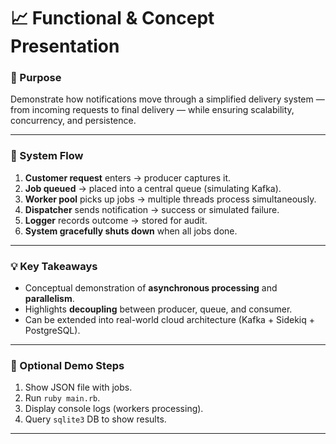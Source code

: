 
# 📈 Functional & Concept Presentation

### 🎯 Purpose
Demonstrate how notifications move through a simplified delivery system — from incoming requests to final delivery — while ensuring scalability, concurrency, and persistence.

---

### 🧩 System Flow
1. **Customer request** enters → producer captures it.
2. **Job queued** → placed into a central queue (simulating Kafka).
3. **Worker pool** picks up jobs → multiple threads process simultaneously.
4. **Dispatcher** sends notification → success or simulated failure.
5. **Logger** records outcome → stored for audit.
6. **System gracefully shuts down** when all jobs done.

---

### 💡 Key Takeaways
- Conceptual demonstration of **asynchronous processing** and **parallelism**.
- Highlights **decoupling** between producer, queue, and consumer.
- Can be extended into real-world cloud architecture (Kafka + Sidekiq + PostgreSQL).

---

### 🎥 Optional Demo Steps
1. Show JSON file with jobs.
2. Run `ruby main.rb`.
3. Display console logs (workers processing).
4. Query `sqlite3` DB to show results.

---
